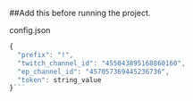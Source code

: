 ##Add this before running the project.

config.json
```js
{
  "prefix": "!",
  "twitch_channel_id": "455043895168860160",
  "ep_channel_id": "457057369445236736",
  "token": string_value
}```
